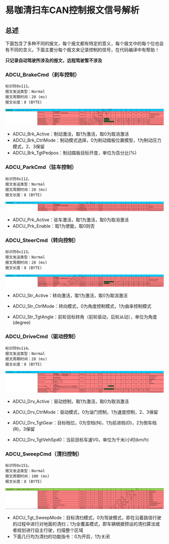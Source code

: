 # 易咖清扫车CAN控制报文信号解析

## 总述

下面包含了多种不同的报文，每个报文都有特定的意义，每个报文中的每个位也会有不同的含义。下面主要分每个报文来记录控制的信号，在代码编译中有帮助！

**只记录自动驾驶所涉及的报文，远程驾驶暂不涉及**



### ADCU_BrakeCmd（刹车控制）

```
标识符0x111。
报文发送类型：Normal 
报文周期时间：20 (ms)
报文长度：8 (BYTE)
```

![image-20240226162654612](../imgs/image-20240226162654612.png)

- ADCU_Brk_Active：制动激活，取1为激活，取0为取消激活
- ADCU_Brk_CtrlMode：制动模式选择，0为制动踏板位置模型，1为制动压力模式，2、3保留
- ADCU_Brk_TgtPedpos：制动踏板目标开度，单位为百分比(%)



### ADCU_ParkCmd（驻车控制）

```
标识符0x112。
报文发送类型：Normal 
报文周期时间：20 (ms)
报文长度：8 (BYTE)
```

![image-20240226163309165](../imgs/image-20240226163309165.png)

- ADCU_Prk_Active：驻车激活，取1为激活，取0为取消激活
- ADCU_Prk_Enable：取1为使能，取0则否



### ADCU_SteerCmd（转向控制）

```
标识符0x113。
报文发送类型：Normal 
报文周期时间：20 (ms)
报文长度：8 (BYTE)
```

![image-20240226163544427](../imgs/image-20240226163544427.png)

- ADCU_Str_Active：转向激活，取1为激活，取0为取消激活
- ADCU_Str_CtrlMode：转向模式，0为角度控制模式，1为曲率控制模式

- ADCU_Str_TgtAngle：前轮目标转角（前轮驱动，后轮从动），单位为角度(degree)



### ADCU_DriveCmd（驱动控制）

```
标识符0x114。
报文发送类型：Normal 
报文周期时间：20 (ms)
报文长度：8 (BYTE)
```

![image-20240226164212964](../imgs/image-20240226164212964.png)

- ADCU_Drv_Active：驱动控制，取1为激活，取0为取消激活
- ADCU_Drv_CtrlMode：驱动模式，0为油门控制，1为速度控制，2、3保留

- ADCU_Drv_TgtGear：目标档位，0为空档(N)，1为前进档(D)，2为倒车档(R)，3保留
- ADCU_Drv_TgtVehSpd0：当前目标车速V0，单位为千米/小时(km/h)



### ADCU_SweepCmd（清扫控制）

```
标识符0x151。
报文发送类型：Normal 
报文周期时间：100 (ms)
报文长度：8 (BYTE)
```

![image-20240226165411984](../imgs/image-20240226165411984.png)

- ADCU_Tgt_SweepMode：目标清扫模式，0为驾驶模式，即在沿着路径行驶的过程中进行对地面的清扫；1为全覆盖模式，即车辆根据预设的清扫算法或者规划进行自主行驶，扫描整个区域
- 下面几行均为清扫的功能指令：0为开启，1为关闭